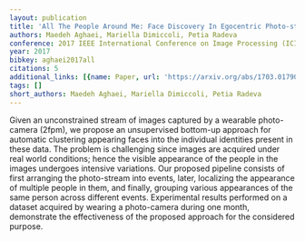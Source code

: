 ```yaml
---
layout: publication
title: 'All The People Around Me: Face Discovery In Egocentric Photo-streams'
authors: Maedeh Aghaei, Mariella Dimiccoli, Petia Radeva
conference: 2017 IEEE International Conference on Image Processing (ICIP)
year: 2017
bibkey: aghaei2017all
citations: 5
additional_links: [{name: Paper, url: 'https://arxiv.org/abs/1703.01790'}]
tags: []
short_authors: Maedeh Aghaei, Mariella Dimiccoli, Petia Radeva
---
```

Given an unconstrained stream of images captured by a wearable photo-camera
(2fpm), we propose an unsupervised bottom-up approach for automatic clustering
appearing faces into the individual identities present in these data. The
problem is challenging since images are acquired under real world conditions;
hence the visible appearance of the people in the images undergoes intensive
variations. Our proposed pipeline consists of first arranging the photo-stream
into events, later, localizing the appearance of multiple people in them, and
finally, grouping various appearances of the same person across different
events. Experimental results performed on a dataset acquired by wearing a
photo-camera during one month, demonstrate the effectiveness of the proposed
approach for the considered purpose.